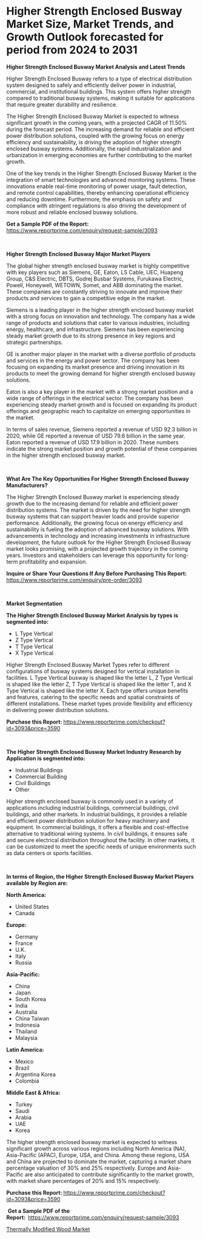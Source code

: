 <p><h1>Higher Strength Enclosed Busway Market Size, Market Trends, and Growth Outlook forecasted for period from 2024 to 2031</h1></p><p><strong>Higher Strength Enclosed Busway Market Analysis and Latest Trends</strong></p>
<p><p>Higher Strength Enclosed Busway refers to a type of electrical distribution system designed to safely and efficiently deliver power in industrial, commercial, and institutional buildings. This system offers higher strength compared to traditional busway systems, making it suitable for applications that require greater durability and resilience.</p><p>The Higher Strength Enclosed Busway Market is expected to witness significant growth in the coming years, with a projected CAGR of 11.50% during the forecast period. The increasing demand for reliable and efficient power distribution solutions, coupled with the growing focus on energy efficiency and sustainability, is driving the adoption of higher strength enclosed busway systems. Additionally, the rapid industrialization and urbanization in emerging economies are further contributing to the market growth.</p><p>One of the key trends in the Higher Strength Enclosed Busway Market is the integration of smart technologies and advanced monitoring systems. These innovations enable real-time monitoring of power usage, fault detection, and remote control capabilities, thereby enhancing operational efficiency and reducing downtime. Furthermore, the emphasis on safety and compliance with stringent regulations is also driving the development of more robust and reliable enclosed busway solutions.</p></p>
<p><strong>Get a Sample PDF of the Report:&nbsp;</strong> <a href="https://www.reportprime.com/enquiry/request-sample/3093">https://www.reportprime.com/enquiry/request-sample/3093</a></p>
<p>&nbsp;</p>
<p><strong>Higher Strength Enclosed Busway Major Market Players</strong></p>
<p><p>The global higher strength enclosed busway market is highly competitive with key players such as Siemens, GE, Eaton, LS Cable, UEC, Huapeng Group, C&S Electric, DBTS, Godrej Busbar Systems, Furukawa Electric, Powell, Honeywell, WETOWN, Somet, and ABB dominating the market. These companies are constantly striving to innovate and improve their products and services to gain a competitive edge in the market.</p><p>Siemens is a leading player in the higher strength enclosed busway market with a strong focus on innovation and technology. The company has a wide range of products and solutions that cater to various industries, including energy, healthcare, and infrastructure. Siemens has been experiencing steady market growth due to its strong presence in key regions and strategic partnerships.</p><p>GE is another major player in the market with a diverse portfolio of products and services in the energy and power sector. The company has been focusing on expanding its market presence and driving innovation in its products to meet the growing demand for higher strength enclosed busway solutions.</p><p>Eaton is also a key player in the market with a strong market position and a wide range of offerings in the electrical sector. The company has been experiencing steady market growth and is focused on expanding its product offerings and geographic reach to capitalize on emerging opportunities in the market.</p><p>In terms of sales revenue, Siemens reported a revenue of USD 92.3 billion in 2020, while GE reported a revenue of USD 79.6 billion in the same year. Eaton reported a revenue of USD 17.9 billion in 2020. These numbers indicate the strong market position and growth potential of these companies in the higher strength enclosed busway market.</p></p>
<p>&nbsp;</p>
<p><strong>What Are The Key Opportunities For Higher Strength Enclosed Busway Manufacturers?</strong></p>
<p><p>The Higher Strength Enclosed Busway market is experiencing steady growth due to the increasing demand for reliable and efficient power distribution systems. The market is driven by the need for higher strength busway systems that can support heavier loads and provide superior performance. Additionally, the growing focus on energy efficiency and sustainability is fueling the adoption of advanced busway solutions. With advancements in technology and increasing investments in infrastructure development, the future outlook for the Higher Strength Enclosed Busway market looks promising, with a projected growth trajectory in the coming years. Investors and stakeholders can leverage this opportunity for long-term profitability and expansion.</p></p>
<p><strong>Inquire or Share Your Questions If Any Before Purchasing This Report:</strong> <a href="https://www.reportprime.com/enquiry/pre-order/3093">https://www.reportprime.com/enquiry/pre-order/3093</a></p>
<p>&nbsp;</p>
<p><strong>Market Segmentation</strong></p>
<p><strong>The Higher Strength Enclosed Busway Market Analysis by types is segmented into:</strong></p>
<p><ul><li>L Type Vertical</li><li>Z Type Vertical</li><li>T Type Vertical</li><li>X Type Vertical</li></ul></p>
<p><p>Higher Strength Enclosed Busway Market Types refer to different configurations of busway systems designed for vertical installation in facilities. L Type Vertical busway is shaped like the letter L, Z Type Vertical is shaped like the letter Z, T Type Vertical is shaped like the letter T, and X Type Vertical is shaped like the letter X. Each type offers unique benefits and features, catering to the specific needs and spatial constraints of different installations. These market types provide flexibility and efficiency in delivering power distribution solutions.</p></p>
<p><strong>Purchase this Report:&nbsp;</strong><a href="https://www.reportprime.com/checkout?id=3093&price=3590">https://www.reportprime.com/checkout?id=3093&price=3590</a></p>
<p>&nbsp;</p>
<p><strong>The Higher Strength Enclosed Busway Market Industry Research by Application is segmented into:</strong></p>
<p><ul><li>Industrial Buildings</li><li>Commercial Building</li><li>Civil Buildings</li><li>Other</li></ul></p>
<p><p>Higher strength enclosed busway is commonly used in a variety of applications including industrial buildings, commercial buildings, civil buildings, and other markets. In industrial buildings, it provides a reliable and efficient power distribution solution for heavy machinery and equipment. In commercial buildings, it offers a flexible and cost-effective alternative to traditional wiring systems. In civil buildings, it ensures safe and secure electrical distribution throughout the facility. In other markets, it can be customized to meet the specific needs of unique environments such as data centers or sports facilities.</p></p>
<p>&nbsp;</p>
<p><strong>In terms of Region, the Higher Strength Enclosed Busway Market Players available by Region are:</strong></p>
<p>
    <p> <strong> North America: </strong>
        <ul>
            <li>United States</li>
            <li>Canada</li>
        </ul>
        </p> 
    <p> <strong> Europe: </strong>
        <ul>
            <li>Germany</li>
            <li>France</li>
            <li>U.K.</li>
            <li>Italy</li>
            <li>Russia</li>
        </ul>
        </p> 
    <p> <strong> Asia-Pacific: </strong>
        <ul>
            <li>China</li>
            <li>Japan</li>
            <li>South Korea</li>
            <li>India</li>
            <li>Australia</li>
            <li>China Taiwan</li>
            <li>Indonesia</li>
            <li>Thailand</li>
            <li>Malaysia</li>
        </ul>
        </p> 
    <p> <strong> Latin America: </strong>
        <ul>
            <li>Mexico</li>
            <li>Brazil</li>
            <li>Argentina Korea</li>
            <li>Colombia</li>
        </ul>
        </p> 
    <p> <strong> Middle East & Africa: </strong>
        <ul>
            <li>Turkey</li>
            <li>Saudi</li>
            <li>Arabia</li>
            <li>UAE</li>
            <li>Korea</li>
        </ul>
    </p>
    </p>
<p><p>The higher strength enclosed busway market is expected to witness significant growth across various regions including North America (NA), Asia-Pacific (APAC), Europe, USA, and China. Among these regions, USA and China are projected to dominate the market, capturing a market share percentage valuation of 30% and 25% respectively. Europe and Asia-Pacific are also anticipated to contribute significantly to the market growth, with market share percentages of 20% and 15% respectively.</p></p>
<p><strong>Purchase this Report: </strong><a href="https://www.reportprime.com/checkout?id=3093&price=3590">https://www.reportprime.com/checkout?id=3093&price=3590</a></p>
<p>&nbsp;<strong>Get a Sample PDF of the Report:&nbsp;&nbsp;</strong><a href="https://www.reportprime.com/enquiry/request-sample/3093">https://www.reportprime.com/enquiry/request-sample/3093</a></p>
<p><strong></strong></p>
<p><p><a href="https://woozy-pyroraptor-a1f.notion.site/Thermally-Modified-Wood-Market-Centers-on-Aspects-such-as-Market-Growth-Market-Share-Market-Opport-7fc535de46c246a78967d1d1bd467da8">Thermally Modified Wood Market</a></p></p>
